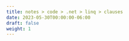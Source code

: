 ```yaml
---
title: notes > code > .net > linq > clauses
date: 2023-05-30T00:00:00-06:00
draft: false
weight: 1
---
```


